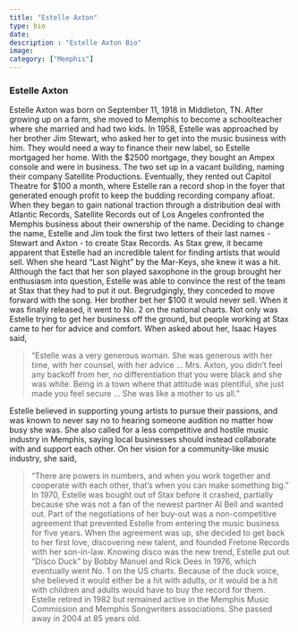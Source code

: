 ```yaml
---
title: "Estelle Axton"
type: bio
date:
description : "Estelle Axton Bio"
image:
category: ["Memphis"]
---
```

### Estelle Axton

Estelle Axton was born on September 11, 1918 in Middleton, TN. After growing up on a farm, she moved to Memphis to become a schoolteacher where she married and had two kids. In 1958, Estelle was approached by her brother Jim Stewart, who asked her to get into the music business with him. They would need a way to finance their new label, so Estelle mortgaged her home. With the $2500 mortgage, they bought an Ampex console and were in business. The two set up in a vacant building, naming their company Satellite Productions. Eventually, they rented out Capitol Theatre for $100 a month, where Estelle ran a record shop in the foyer that generated enough profit to keep the budding recording company afloat. When they began to gain national traction through a distribution deal with Atlantic Records, Satellite Records out of Los Angeles confronted the Memphis business about their ownership of the name. Deciding to change the name, Estelle and Jim took the first two letters of their last names - Stewart and Axton - to create Stax Records.
As Stax grew, it became apparent that Estelle had an incredible talent for finding artists that would sell. When she heard “Last Night” by the Mar-Keys, she knew it was a hit. Although the fact that her son played saxophone in the group brought her enthusiasm into question, Estelle was able to convince the rest of the team at Stax that they had to put it out. Begrudgingly, they conceded to move forward with the song. Her brother bet her $100 it would never sell. When it was finally released, it went to No. 2 on the national charts. 
Not only was Estelle trying to get her business off the ground, but people working at Stax came to her for advice and comfort. When asked about her, Isaac Hayes said, 

>  “Estelle was a very generous woman. She was generous with her time,  with her counsel, with her advice … Mrs. Axton, you didn’t feel any  backoff from her, no differentiation that you were black and she was  white. Being in a town where that attitude was plentiful, she just made you feel secure … She was like a mother to us all.” 

Estelle believed in supporting young artists to pursue their passions, and was known to never say no to hearing someone audition no matter how busy she was. She also called for a less competitive and hostile music industry in Memphis, saying local businesses should instead collaborate with and support each other. On her vision for a community-like music industry, she said, 
>“There are powers in numbers, and when you work together and cooperate with each other, that’s when you can make something big.”
In 1970, Estelle was bought out of Stax before it crashed, partially because she was not a fan of the newest partner Al Bell and wanted out. Part of the negotiations of her buy-out was a non-competitive agreement that prevented Estelle from entering the music business for five years. When the agreement was up, she decided to get back to her first love, discovering new talent, and founded Fretone Records with her son-in-law. Knowing disco was the new trend, Estelle put out “Disco Duck” by Bobby Manuel and Rick Dees in 1976, which eventually went No. 1 on the US charts. Because of the duck voice, she believed it would either be a hit with adults, or it would be a hit with children and adults would have to buy the record for them. 
Estelle retired in 1982 but remained active in the Memphis Music Commission and Memphis Songwriters associations. She passed away in 2004 at 85 years old.






